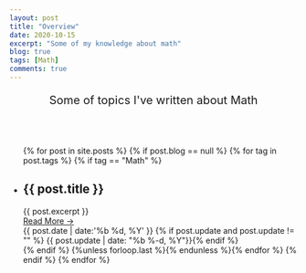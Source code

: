 ```yaml
---
layout: post
title: "Overview"
date: 2020-10-15
excerpt: "Some of my knowledge about math"
blog: true
tags: [Math]
comments: true
---
```


<p align="center" style = "font-size: 20px">
    Some of topics I've written about Math
</p> 
<br><br>
<ul class="overview-timeline">
    {% for post in site.posts %} 
        {% if post.blog == null %}
            {% for tag in post.tags %}
                {% if tag == "Math" %}
                    <li class="main-post">
                        <span></span>
                        <div>
                            <h2 class="title-of-post">{{ post.title }}</h2>
                            <div class = "line-of-post"></div>
                            <div class="des-of-post">{{ post.excerpt }}</div>
                            <a class ="read-more" href="{{ site.url }}{{ post.url }}">
                                <div> Read More  &rarr;</div>
                            </a>
                        </div>
                        <span class="number">
                            <span>{{ post.date | date:'%b %d, %Y' }}</span>
                            <span>{% if post.update and post.update != "" %} {{ post.update | date: "%b %-d, %Y"}}{% endif %}</span>
                        </span>
                    </li>
                {% endif %}
            {%unless forloop.last %}{% endunless %}{% endfor %}
        {% endif %}
    {% endfor %}
</ul>
